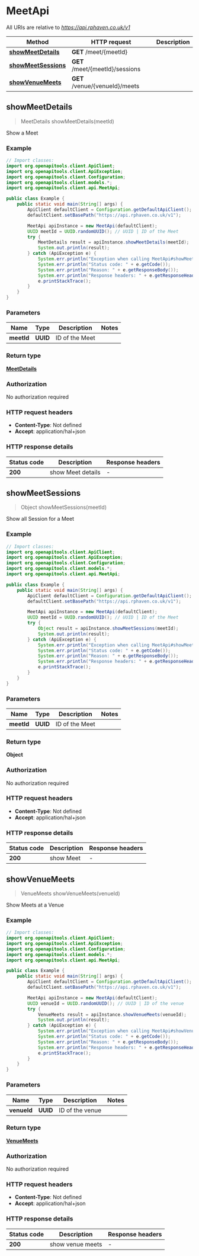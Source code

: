 # MeetApi

All URIs are relative to *https://api.rphaven.co.uk/v1*

| Method | HTTP request | Description |
|------------- | ------------- | -------------|
| [**showMeetDetails**](MeetApi.md#showMeetDetails) | **GET** /meet/{meetId} |  |
| [**showMeetSessions**](MeetApi.md#showMeetSessions) | **GET** /meet/{meetId}/sessions |  |
| [**showVenueMeets**](MeetApi.md#showVenueMeets) | **GET** /venue/{venueId}/meets |  |



## showMeetDetails

> MeetDetails showMeetDetails(meetId)



Show a Meet

### Example

```java
// Import classes:
import org.openapitools.client.ApiClient;
import org.openapitools.client.ApiException;
import org.openapitools.client.Configuration;
import org.openapitools.client.models.*;
import org.openapitools.client.api.MeetApi;

public class Example {
    public static void main(String[] args) {
        ApiClient defaultClient = Configuration.getDefaultApiClient();
        defaultClient.setBasePath("https://api.rphaven.co.uk/v1");

        MeetApi apiInstance = new MeetApi(defaultClient);
        UUID meetId = UUID.randomUUID(); // UUID | ID of the Meet
        try {
            MeetDetails result = apiInstance.showMeetDetails(meetId);
            System.out.println(result);
        } catch (ApiException e) {
            System.err.println("Exception when calling MeetApi#showMeetDetails");
            System.err.println("Status code: " + e.getCode());
            System.err.println("Reason: " + e.getResponseBody());
            System.err.println("Response headers: " + e.getResponseHeaders());
            e.printStackTrace();
        }
    }
}
```

### Parameters


| Name | Type | Description  | Notes |
|------------- | ------------- | ------------- | -------------|
| **meetId** | **UUID**| ID of the Meet | |

### Return type

[**MeetDetails**](MeetDetails.md)

### Authorization

No authorization required

### HTTP request headers

- **Content-Type**: Not defined
- **Accept**: application/hal+json


### HTTP response details
| Status code | Description | Response headers |
|-------------|-------------|------------------|
| **200** | show Meet details |  -  |


## showMeetSessions

> Object showMeetSessions(meetId)



Show all Session for a Meet

### Example

```java
// Import classes:
import org.openapitools.client.ApiClient;
import org.openapitools.client.ApiException;
import org.openapitools.client.Configuration;
import org.openapitools.client.models.*;
import org.openapitools.client.api.MeetApi;

public class Example {
    public static void main(String[] args) {
        ApiClient defaultClient = Configuration.getDefaultApiClient();
        defaultClient.setBasePath("https://api.rphaven.co.uk/v1");

        MeetApi apiInstance = new MeetApi(defaultClient);
        UUID meetId = UUID.randomUUID(); // UUID | ID of the Meet
        try {
            Object result = apiInstance.showMeetSessions(meetId);
            System.out.println(result);
        } catch (ApiException e) {
            System.err.println("Exception when calling MeetApi#showMeetSessions");
            System.err.println("Status code: " + e.getCode());
            System.err.println("Reason: " + e.getResponseBody());
            System.err.println("Response headers: " + e.getResponseHeaders());
            e.printStackTrace();
        }
    }
}
```

### Parameters


| Name | Type | Description  | Notes |
|------------- | ------------- | ------------- | -------------|
| **meetId** | **UUID**| ID of the Meet | |

### Return type

**Object**

### Authorization

No authorization required

### HTTP request headers

- **Content-Type**: Not defined
- **Accept**: application/hal+json


### HTTP response details
| Status code | Description | Response headers |
|-------------|-------------|------------------|
| **200** | show Meet |  -  |


## showVenueMeets

> VenueMeets showVenueMeets(venueId)



Show Meets at a Venue

### Example

```java
// Import classes:
import org.openapitools.client.ApiClient;
import org.openapitools.client.ApiException;
import org.openapitools.client.Configuration;
import org.openapitools.client.models.*;
import org.openapitools.client.api.MeetApi;

public class Example {
    public static void main(String[] args) {
        ApiClient defaultClient = Configuration.getDefaultApiClient();
        defaultClient.setBasePath("https://api.rphaven.co.uk/v1");

        MeetApi apiInstance = new MeetApi(defaultClient);
        UUID venueId = UUID.randomUUID(); // UUID | ID of the venue
        try {
            VenueMeets result = apiInstance.showVenueMeets(venueId);
            System.out.println(result);
        } catch (ApiException e) {
            System.err.println("Exception when calling MeetApi#showVenueMeets");
            System.err.println("Status code: " + e.getCode());
            System.err.println("Reason: " + e.getResponseBody());
            System.err.println("Response headers: " + e.getResponseHeaders());
            e.printStackTrace();
        }
    }
}
```

### Parameters


| Name | Type | Description  | Notes |
|------------- | ------------- | ------------- | -------------|
| **venueId** | **UUID**| ID of the venue | |

### Return type

[**VenueMeets**](VenueMeets.md)

### Authorization

No authorization required

### HTTP request headers

- **Content-Type**: Not defined
- **Accept**: application/hal+json


### HTTP response details
| Status code | Description | Response headers |
|-------------|-------------|------------------|
| **200** | show venue meets |  -  |

